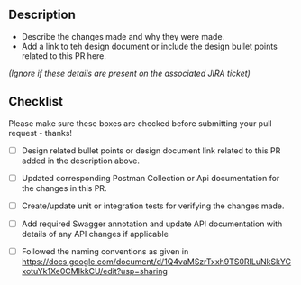 ## Description

* Describe the changes made and why they were made.
* Add a link to teh design document or include the design bullet points related to this PR here.

 _(Ignore if these details are present on the associated JIRA ticket)_

## Checklist

Please make sure these boxes are checked before submitting your pull request - thanks!

- [ ] Design related bullet points or design document link related to this PR added in the description above. 

- [ ] Updated corresponding Postman Collection or Api documentation for the changes in this PR.

- [ ] Create/update unit or integration tests for verifying the changes made.

- [ ] Add required Swagger annotation and update API documentation with details of any API changes if applicable

- [ ] Followed the naming conventions as given in https://docs.google.com/document/d/1Q4vaMSzrTxxh9TS0RILuNkSkYCxotuYk1Xe0CMIkkCU/edit?usp=sharing